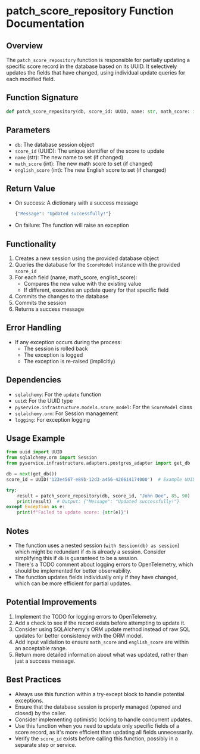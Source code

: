 # patch_score_repository Function Documentation

## Overview

The `patch_score_repository` function is responsible for partially updating a specific score record in the database based on its UUID. It selectively updates the fields that have changed, using individual update queries for each modified field.

## Function Signature

```python
def patch_score_repository(db, score_id: UUID, name: str, math_score: int, english_score: int):
```

## Parameters

- `db`: The database session object
- `score_id` (UUID): The unique identifier of the score to update
- `name` (str): The new name to set (if changed)
- `math_score` (int): The new math score to set (if changed)
- `english_score` (int): The new English score to set (if changed)

## Return Value

- On success: A dictionary with a success message
  ```python
  {"Message": "Updated successfully!"}
  ```
- On failure: The function will raise an exception

## Functionality

1. Creates a new session using the provided database object
2. Queries the database for the `ScoreModel` instance with the provided `score_id`
3. For each field (name, math_score, english_score):
   - Compares the new value with the existing value
   - If different, executes an update query for that specific field
4. Commits the changes to the database
5. Commits the session
6. Returns a success message

## Error Handling

- If any exception occurs during the process:
  - The session is rolled back
  - The exception is logged
  - The exception is re-raised (implicitly)

## Dependencies

- `sqlalchemy`: For the `update` function
- `uuid`: For the UUID type
- `pyservice.infrastructure.models.score_model`: For the `ScoreModel` class
- `sqlalchemy.orm`: For Session management
- `logging`: For exception logging

## Usage Example

```python
from uuid import UUID
from sqlalchemy.orm import Session
from pyservice.infrastructure.adapters.postgres_adapter import get_db

db = next(get_db())
score_id = UUID('123e4567-e89b-12d3-a456-426614174000')  # Example UUID

try:
    result = patch_score_repository(db, score_id, "John Doe", 85, 90)
    print(result)  # Output: {"Message": "Updated successfully!"}
except Exception as e:
    print(f"Failed to update score: {str(e)}")
```

## Notes

- The function uses a nested session (`with Session(db) as session`) which might be redundant if `db` is already a session. Consider simplifying this if `db` is guaranteed to be a session.
- There's a TODO comment about logging errors to OpenTelemetry, which should be implemented for better observability.
- The function updates fields individually only if they have changed, which can be more efficient for partial updates.

## Potential Improvements

1. Implement the TODO for logging errors to OpenTelemetry.
2. Add a check to see if the record exists before attempting to update it.
3. Consider using SQLAlchemy's ORM update method instead of raw SQL updates for better consistency with the ORM model.
4. Add input validation to ensure `math_score` and `english_score` are within an acceptable range.
5. Return more detailed information about what was updated, rather than just a success message.

## Best Practices

- Always use this function within a try-except block to handle potential exceptions.
- Ensure that the database session is properly managed (opened and closed) by the caller.
- Consider implementing optimistic locking to handle concurrent updates.
- Use this function when you need to update only specific fields of a score record, as it's more efficient than updating all fields unnecessarily.
- Verify the `score_id` exists before calling this function, possibly in a separate step or service.